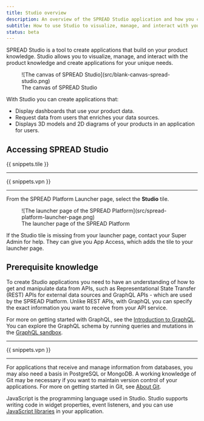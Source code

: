 ```yaml
---
title: Studio overview
description: An overview of the SPREAD Studio application and how you can use it to visualize, manage, and interact with your product knowledge.
subtitle: How to use Studio to visualize, manage, and interact with your product knowledge
status: beta
---
```


<!--
README

For guidance on how to write documenation, see https://dev.stage.spread.ai/docs/contributor/guide.html. Contact Documentation when this document is ready for review.
-->

SPREAD Studio is a tool to create applications that build on your product knowledge. Studio allows you to visualize, manage, and interact with the product knowledge and create applications for your unique needs.

<figure markdown="span">
     ![The canvas of SPREAD Studio](src/blank-canvas-spread-studio.png)
     <figcaption>The canvas of SPREAD Studio</figcaption>
</figure>

With Studio you can create applications that:

- Display dashboards that use your product data.
- Request data from users that enriches your data sources.
- Displays 3D models and 2D diagrams of your products in an application for users.

## Accessing SPREAD Studio

{{ snippets.tile }}

---

{{ snippets.vpn }}

---

From the SPREAD Platform Launcher page, select the **Studio** tile.

<figure markdown="span">
	![The launcher page of the SPREAD Platform](src/spread-platform-launcher-page.png)
	<figcaption>The launcher page of the SPREAD Platform</figcaption>
</figure>

If the Studio tile is missing from your launcher page, contact your Super Admin for help. They can give you App Access, which adds the tile to your launcher page.

## Prerequisite knowledge

To create Studio applications you need to have an understanding of how to get and manipulate data from APIs, such as Representational State Transfer (REST) APIs for external data sources and GraphQL APIs - which are used by the SPREAD Platform. Unlike REST APIs, with GraphQL you can specify the exact information you want to receive from your API service.

For more on getting started with GraphQL, see the [Introduction to GraphQL](https://graphql.org/learn/). You can explore the GraphQL schema by running queries and mutations in the [GraphQL sandbox](https://dev.stage.spread.ai/ein).

---

{{ snippets.vpn }}

---

For applications that receive and manage information from databases, you may also need a basis in PostgreSQL or MongoDB. A working knowledge of Git may be necessary if you want to maintain version control of your applications. For more on getting started in Git, see [About Git](https://docs.github.com/en/get-started/using-git/about-git).

JavaScript is the programming language used in Studio. Studio supports writing code in widget properties, event listeners, and you can use [JavaScript libraries](writing-code-in-studio/using-external-js-libraries.md) in your application.
